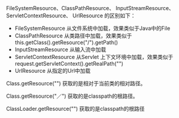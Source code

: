 FileSystemResource、ClassPathResource、 InputStreamResource、ServletContextResource、 UrlResource 的区别如下：

- FileSystemResource 从文件系统中加载，效果类似于Java中的File
- ClassPathResource 从类路径中加载，效果类似于this.getClass().getResource("/").getPath()
- InputStreamResource 从输入流中加载
- ServletContextResource 从Servlet 上下文环境中加载，效果类似于request.getServletContext().getRealPath("")
- UrlResource 从指定的Url中加载

Class.getResource("") 获取的是相对于当前类的相对路径。

Class.getResource("／") 获取的是classpath的根路径。

ClassLoader.getResource("") 获取的是classpath的根路径
